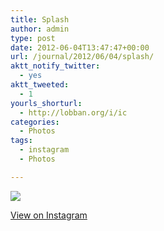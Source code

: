 ```yaml
---
title: Splash
author: admin
type: post
date: 2012-06-04T13:47:47+00:00
url: /journal/2012/06/04/splash/
aktt_notify_twitter:
  - yes
aktt_tweeted:
  - 1
yourls_shorturl:
  - http://lobban.org/i/ic
categories:
  - Photos
tags:
  - instagram
  - Photos

---
```

![][1]

[View on Instagram][2]

 [1]: http://lobban.org/wp-content/uploads/HLIC/80accf8cd2ebf331bcaf068481bddb5e.jpg
 [2]: http://instagr.am/p/LdDXgtqllM/